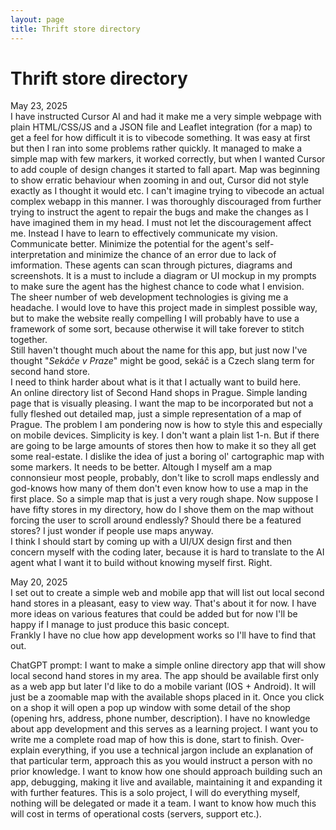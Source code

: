 ```yaml
---
layout: page
title: Thrift store directory
---
```

# Thrift store directory

<span class="datum">May 23, 2025</span><br>
I have instructed Cursor AI and had it make me a very simple webpage with plain HTML/CSS/JS and a JSON file and Leaflet integration (for a map) to get a feel for how difficult it is to vibecode something. It was easy at first but then I ran into some problems rather quickly. It managed to make a simple map with few markers, it worked correctly, but when I wanted Cursor to add couple of design changes it started to fall apart. Map was beginning to show erratic behaviour when zooming in and out, Cursor did not style exactly as I thought it would etc. I can't imagine trying to vibecode an actual complex webapp in this manner. I was thoroughly discouraged from further trying to instruct the agent to repair the bugs and make the changes as I have imagined them in my head. I must not let the discouragement affect me. Instead I have to learn to effectively communicate my vision. Communicate better. Minimize the potential for the agent's self-interpretation and minimize the chance of an error due to lack of imformation. These agents can scan through pictures, diagrams and screenshots. It is a must to include a diagram or UI mockup in my prompts to make sure the agent has the highest chance to code what I envision.<br>
The sheer number of web development technologies is giving me a headache. I would love to have this project made in simplest possible way, but to make the website really compelling I will probably have to use a framework of some sort, because otherwise it will take forever to stitch together.  
Still haven't thought much about the name for this app, but just now I've thought "*Sekáče v Praze*" might be good, sekáč is a Czech slang term for second hand store.  
I need to think harder about what is it that I actually want to build here.  
An online directory list of Second Hand shops in Prague. Simple landing page that is visually pleasing. I want the map to be incorporated but not a fully fleshed out detailed map, just a simple representation of a map of Prague. The problem I am pondering now is how to style this and especially on mobile devices. Simplicity is key. I don't want a plain list 1-n. But if there are going to be large amounts of stores then how to make it so they all get some real-estate. I dislike the idea of just a boring ol' cartographic map with some markers. It needs to be better. Altough I myself am a map connonsieur most people, probably, don't like to scroll maps endlessly and god-knows how many of them don't even know how to use a map in the first place. 
So a simple map that is just a very rough shape. Now suppose I have fifty stores in my directory, how do I shove them on the map without forcing the user to scroll around endlessly? Should there be a featured stores? I just wonder if people use maps anyway.  
I think I should start by coming up with a UI/UX design first and then concern myself with the coding later, because it is hard to translate to the AI agent what I want it to build without knowing myself first. Right. 


<span class="datum">May 20, 2025</span><br>
I set out to create a simple web and mobile app that will list out local second hand stores in a pleasant, easy to view way. That's about it for now. I have more ideas on various features that could be added but for now I'll be happy if I manage to just produce this basic concept.  
Frankly I have no clue how app development works so I'll have to find that out.  

<div class="spacer"></div>

ChatGPT prompt: 
I want to make a simple online directory app that will show local second hand stores in my area. The app should be available first only as a web app but later I'd like to do a mobile variant (IOS + Android). It will just be a zoomable map with the available shops placed in it. Once you click on a shop it will open a pop up window with some detail of the shop (opening hrs, address, phone number, description). I have no knowledge about app development and this serves as a learning project. I want you to write me a complete road map of how this is done, start to finish. Over-explain everything, if you use a technical jargon include an explanation of that particular term, approach this as you would instruct a person with no prior knowledge. I want to know how one should approach building such an app, debugging, making it live and available, maintaining it and expanding it with further features. This is a solo project, I will do everything myself, nothing will be delegated or made it a team. I want to know how much this will cost in terms of operational costs (servers, support etc.).

